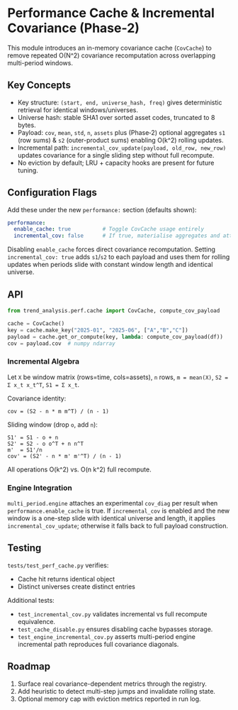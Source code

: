 # Performance Cache & Incremental Covariance (Phase-2)

This module introduces an in-memory covariance cache (`CovCache`) to remove
repeated O(N^2) covariance recomputation across overlapping multi-period
windows.

## Key Concepts

- Key structure: `(start, end, universe_hash, freq)` gives deterministic retrieval for identical windows/universes.
- Universe hash: stable SHA1 over sorted asset codes, truncated to 8 bytes.
- Payload: `cov`, `mean`, `std`, `n`, `assets` plus (Phase‑2) optional aggregates `s1` (row sums) & `s2` (outer-product sums) enabling O(k^2) rolling updates.
- Incremental path: `incremental_cov_update(payload, old_row, new_row)` updates covariance for a single sliding step without full recompute.
- No eviction by default; LRU + capacity hooks are present for future tuning.

## Configuration Flags

Add these under the new `performance:` section (defaults shown):

```yaml
performance:
  enable_cache: true          # Toggle CovCache usage entirely
  incremental_cov: false      # If true, materialise aggregates and attempt rolling updates
```

Disabling `enable_cache` forces direct covariance recomputation. Setting `incremental_cov: true` adds `s1`/`s2` to each payload and uses them for rolling updates when periods slide with constant window length and identical universe.

## API

```python
from trend_analysis.perf.cache import CovCache, compute_cov_payload

cache = CovCache()
key = cache.make_key("2025-01", "2025-06", ["A","B","C"]) 
payload = cache.get_or_compute(key, lambda: compute_cov_payload(df))
cov = payload.cov  # numpy ndarray
```

### Incremental Algebra

Let `X` be window matrix (rows=time, cols=assets), `n` rows, `m = mean(X)`, `S2 = Σ x_t x_t^T`, `S1 = Σ x_t`.

Covariance identity:
```
cov = (S2 - n * m m^T) / (n - 1)
```
Sliding window (drop `o`, add `n`):
```
S1' = S1 - o + n
S2' = S2 - o o^T + n n^T
m'  = S1'/n
cov' = (S2' - n * m' m'^T) / (n - 1)
```
All operations O(k^2) vs. O(n k^2) full recompute.

### Engine Integration

`multi_period.engine` attaches an experimental `cov_diag` per result when `performance.enable_cache` is true. If `incremental_cov` is enabled and the new window is a one-step slide with identical universe and length, it applies `incremental_cov_update`; otherwise it falls back to full payload construction.

## Testing

`tests/test_perf_cache.py` verifies:
- Cache hit returns identical object
- Distinct universes create distinct entries

Additional tests:
- `test_incremental_cov.py` validates incremental vs full recompute equivalence.
- `test_cache_disable.py` ensures disabling cache bypasses storage.
- `test_engine_incremental_cov.py` asserts multi-period engine incremental path reproduces full covariance diagonals.

## Roadmap

1. Surface real covariance-dependent metrics through the registry.
2. Add heuristic to detect multi-step jumps and invalidate rolling state.
3. Optional memory cap with eviction metrics reported in run log.
